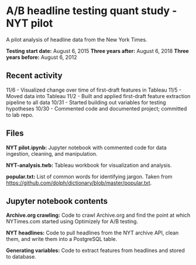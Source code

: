 # A/B headline testing quant study - NYT pilot
A pilot analysis of headline data from the New York Times.

**Testing start date:** August 6, 2015
**Three years after:** August 6, 2018
**Three years before:** August 6, 2012

## Recent activity
11/6 - Visualized change over time of first-draft features in Tableau
11/5 - Moved data into Tableau
11/2 - Built and applied first-draft feature extraction pipeline to all data
10/31 - Started building out variables for testing hypotheses
10/30 - Commented code and documented project; committed to lab repo.

## Files
**NYT pilot.ipynb:** Jupyter notebook with commented code for data ingestion, cleaning, and manipulation.

**NYT-analysis.twb:** Tableau workbook for visualization and analysis.

**popular.txt:** List of common words for identifying jargon. Taken from https://github.com/dolph/dictionary/blob/master/popular.txt.

## Jupyter notebook contents
**Archive.org crawling:** Code to crawl Archive.org and find the point at which NYTimes.com started using Optimizely for A/B testing.

**NYT headlines:** Code to pull headlines from the NYT archive API, clean them, and write them into a PostgreSQL table.

**Generating variables:** Code to extract features from headlines and stored to database.
